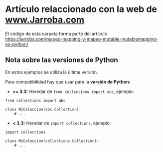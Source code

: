 # Artículo relaccionado con la web de www.Jarroba.com
El código de esta carpeta forma parte del artículo https://jarroba.com/mapeo-mapping-y-mapeo-mutable-mutablemapping-en-python/


## Nota sobre las versiones de Python
En estos ejemplos se utiliza la última versión.

Para compatibilidad hay que usar para la **versión de Python:**
* **\>= 3.3:** Heredar de `from collections import abc`, ejemplo:
```
from collections import abc

class MiColeccion(abc.Collection):
    # ...
```
* **< 3.3:** Heredar de `import collections`, ejemplo:
```
import collections

class MiColeccion(collections.Collection):
    # ...
```
